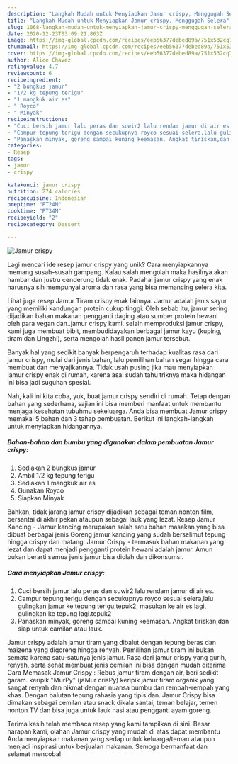 ```yaml
---
description: "Langkah Mudah untuk Menyiapkan Jamur crispy, Menggugah Selera"
title: "Langkah Mudah untuk Menyiapkan Jamur crispy, Menggugah Selera"
slug: 1068-langkah-mudah-untuk-menyiapkan-jamur-crispy-menggugah-selera
date: 2020-12-23T03:09:21.863Z
image: https://img-global.cpcdn.com/recipes/eeb56377debed89a/751x532cq70/jamur-crispy-foto-resep-utama.jpg
thumbnail: https://img-global.cpcdn.com/recipes/eeb56377debed89a/751x532cq70/jamur-crispy-foto-resep-utama.jpg
cover: https://img-global.cpcdn.com/recipes/eeb56377debed89a/751x532cq70/jamur-crispy-foto-resep-utama.jpg
author: Alice Chavez
ratingvalue: 4.7
reviewcount: 6
recipeingredient:
- "2 bungkus jamur"
- "1/2 kg tepung terigu"
- "1 mangkuk air es"
- " Royco"
- " Minyak"
recipeinstructions:
- "Cuci bersih jamur lalu peras dan suwir2 lalu rendam jamur di air es."
- "Campur tepung terigu dengan secukupnya royco sesuai selera,lalu gulingkan jamur ke tepung terigu,tepuk2, masukan ke air es lagi, gulingkan ke tepung lagi.tepuk2"
- "Panaskan minyak, goreng sampai kuning keemasan. Angkat tiriskan,dan siap untuk camilan atau lauk."
categories:
- Resep
tags:
- jamur
- crispy

katakunci: jamur crispy 
nutrition: 274 calories
recipecuisine: Indonesian
preptime: "PT24M"
cooktime: "PT34M"
recipeyield: "2"
recipecategory: Dessert

---
```



![Jamur crispy](https://img-global.cpcdn.com/recipes/eeb56377debed89a/751x532cq70/jamur-crispy-foto-resep-utama.jpg)

Lagi mencari ide resep jamur crispy yang unik? Cara menyiapkannya memang susah-susah gampang. Kalau salah mengolah maka hasilnya akan hambar dan justru cenderung tidak enak. Padahal jamur crispy yang enak harusnya sih mempunyai aroma dan rasa yang bisa memancing selera kita.

Lihat juga resep Jamur Tiram crispy enak lainnya. Jamur adalah jenis sayur yang memiliki kandungan protein cukup tinggi. Oleh sebab itu, jamur sering dijadikan bahan makanan pengganti daging atau sumber protein hewani oleh para vegan dan..jamur crispy kami. selain memproduksi jamur crispy, kami juga membuat bibit, membudidayakan berbagai jamur kayu (kuping, tiram dan Lingzhi), serta mengolah hasil panen jamur tersebut.

Banyak hal yang sedikit banyak berpengaruh terhadap kualitas rasa dari jamur crispy, mulai dari jenis bahan, lalu pemilihan bahan segar hingga cara membuat dan menyajikannya. Tidak usah pusing jika mau menyiapkan jamur crispy enak di rumah, karena asal sudah tahu triknya maka hidangan ini bisa jadi suguhan spesial.


Nah, kali ini kita coba, yuk, buat jamur crispy sendiri di rumah. Tetap dengan bahan yang sederhana, sajian ini bisa memberi manfaat untuk membantu menjaga kesehatan tubuhmu sekeluarga. Anda bisa membuat Jamur crispy memakai 5 bahan dan 3 tahap pembuatan. Berikut ini langkah-langkah untuk menyiapkan hidangannya.

<!--inarticleads1-->

##### Bahan-bahan dan bumbu yang digunakan dalam pembuatan Jamur crispy:

1. Sediakan 2 bungkus jamur
1. Ambil 1/2 kg tepung terigu
1. Sediakan 1 mangkuk air es
1. Gunakan  Royco
1. Siapkan  Minyak


Bahkan, tidak jarang jamur crispy dijadikan sebagai teman nonton film, bersantai di akhir pekan ataupun sebagai lauk yang lezat. Resep Jamur Kancing - Jamur kancing merupakan salah satu bahan masakan yang bisa dibuat berbagai jenis Goreng jamur kancing yang sudah berselimut tepung hingga crispy dan matang. Jamur Crispy - termasuk bahan makanan yang lezat dan dapat menjadi pengganti protein hewani adalah jamur. Amun bukan berarti semua jenis jamur bisa diolah dan dikonsumsi. 

<!--inarticleads2-->

##### Cara menyiapkan Jamur crispy:

1. Cuci bersih jamur lalu peras dan suwir2 lalu rendam jamur di air es.
1. Campur tepung terigu dengan secukupnya royco sesuai selera,lalu gulingkan jamur ke tepung terigu,tepuk2, masukan ke air es lagi, gulingkan ke tepung lagi.tepuk2
1. Panaskan minyak, goreng sampai kuning keemasan. Angkat tiriskan,dan siap untuk camilan atau lauk.


Jamur crispy adalah jamur tiram yang dibalut dengan tepung beras dan maizena yang digoreng hingga renyah. Pemilihan jamur tiram ini bukan semata karena satu-satunya jenis jamur. Rasa dari jamur crispy yang gurih, renyah, serta sehat membuat jenis cemilan ini bisa dengan mudah diterima Cara Memasak Jamur Crispy : Rebus jamur tiram dengan air, beri sedikit garam. keripik &#34;MurPy&#34; (jaMur crisPy) keripik jamur tiram organik yang sangat renyah dan nikmat dengan nuansa bumbu dan rempah-rempah yang khas. Dengan balutan tepung rahasia yang tipis dan. Jamur Crispy bisa dimakan sebagai cemilan atau snack dikala santai, teman belajar, temen nonton TV dan bisa juga untuk lauk nasi atau pengganti ayam goreng. 

Terima kasih telah membaca resep yang kami tampilkan di sini. Besar harapan kami, olahan Jamur crispy yang mudah di atas dapat membantu Anda menyiapkan makanan yang sedap untuk keluarga/teman ataupun menjadi inspirasi untuk berjualan makanan. Semoga bermanfaat dan selamat mencoba!
